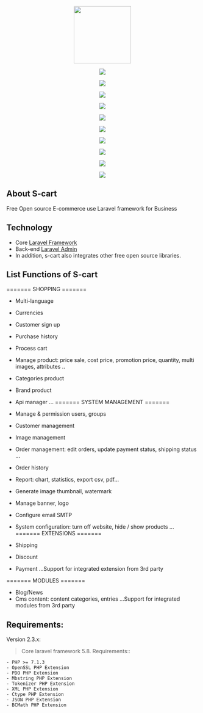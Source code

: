 <p align="center">
    <img src="https://s-cart.org/logo.png" width="150">
</p>
<p align="center"><img src="https://s-cart.org/images/screen/v30/product-list.jpg"></p>
<p align="center"><img src="https://s-cart.org/images/screen/v30/product-detail.jpg"></p>
<p align="center"><img src="https://s-cart.org/images/screen/v30/cart.jpg"></p>
<p align="center"><img src="https://s-cart.org/images/screen/v30/dashboard.jpg"></p>
<p align="center"><img src="https://s-cart.org/images/screen/v30/admin-permission.jpg"></p>
<p align="center"><img src="https://s-cart.org/images/screen/v30/order-manager.jpg"></p>
<p align="center"><img src="https://s-cart.org/images/screen/v30/product-edit.jpg"></p>
<p align="center"><img src="https://s-cart.org/images/screen/v30/extension.jpg"></p>
<p align="center"><img src="https://s-cart.org/images/screen/v30/backup-restore.jpg"></p>
<p align="center"><img src="https://s-cart.org/images/screen/v30/layout.jpg"></p>


## About S-cart
Free Open source E-commerce use Laravel framework for Business

## Technology
- Core <a href="https://laravel.com">Laravel Framework</a>
- Back-end <a href="http://laravel-admin.org">Laravel Admin</a>
- In addition, s-cart also integrates other free open source libraries.

## List Functions of S-cart

======= SHOPPING =======

- Multi-language
- Currencies
- Customer sign up
- Purchase history
- Process cart
- Manage product: price sale, cost price, promotion price, quantity, multi images, attributes ..
- Categories product
- Brand product
- Api manager
...
======= SYSTEM MANAGEMENT =======

- Manage & permission users, groups
- Customer management
- Image management
- Order management: edit orders, update payment status, shipping status ...
- Order history
- Report:  chart, statistics, export csv, pdf...
- Generate image thumbnail, watermark
- Manage banner, logo
- Configure email SMTP
- System configuration: turn off website, hide / show products
...
======= EXTENSIONS =======

- Shipping
- Discount
- Payment
...Support for integrated extension from 3rd party

======= MODULES =======

- Blog/News
- Cms content: content categories, entries
...Support for integrated modules from 3rd party


## Requirements:

Version 2.3.x:

> Core laravel framework 5.8. Requirements::

```
- PHP >= 7.1.3
- OpenSSL PHP Extension
- PDO PHP Extension
- Mbstring PHP Extension
- Tokenizer PHP Extension
- XML PHP Extension
- Ctype PHP Extension
- JSON PHP Extension
- BCMath PHP Extension
```
